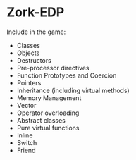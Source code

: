 # Zork-EDP

Include in the game:

- Classes
- Objects
- Destructors
- Pre-processor directives
- Function Prototypes and Coercion
- Pointers
- Inheritance (including virtual methods)
- Memory Management 
- Vector
- Operator overloading
- Abstract classes
- Pure virtual functions
- Inline
- Switch
- Friend
